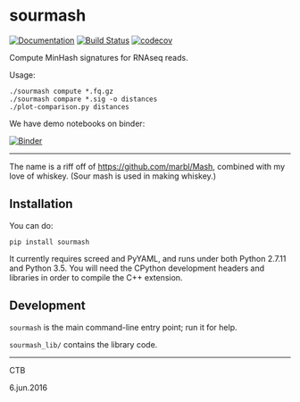 # sourmash


[![Documentation](https://readthedocs.org/projects/sourmash/badge/?version=latest)](http://sourmash.readthedocs.io/en/latest/)
[![Build Status](https://drone.io/github.com/dib-lab/sourmash/status.png)](https://drone.io/github.com/dib-lab/sourmash/latest)
[![codecov](https://codecov.io/gh/dib-lab/sourmash/branch/master/graph/badge.svg)](https://codecov.io/gh/dib-lab/sourmash)


Compute MinHash signatures for RNAseq reads.

Usage:

    ./sourmash compute *.fq.gz
    ./sourmash compare *.sig -o distances
    ./plot-comparison.py distances

We have demo notebooks on binder:

[![Binder](http://mybinder.org/badge.svg)](http://mybinder.org/repo/dib-lab/sourmash)

----

The name is a riff off of https://github.com/marbl/Mash, combined with
my love of whiskey.  (Sour mash is used in making whiskey.)

## Installation

You can do:

    pip install sourmash

It currently requires screed and PyYAML, and runs under both Python
2.7.11 and Python 3.5.  You will need the CPython development headers
and libraries in order to compile the C++ extension.

## Development

`sourmash` is the main command-line entry point; run it for help.

`sourmash_lib/` contains the library code.

----

CTB

6.jun.2016
